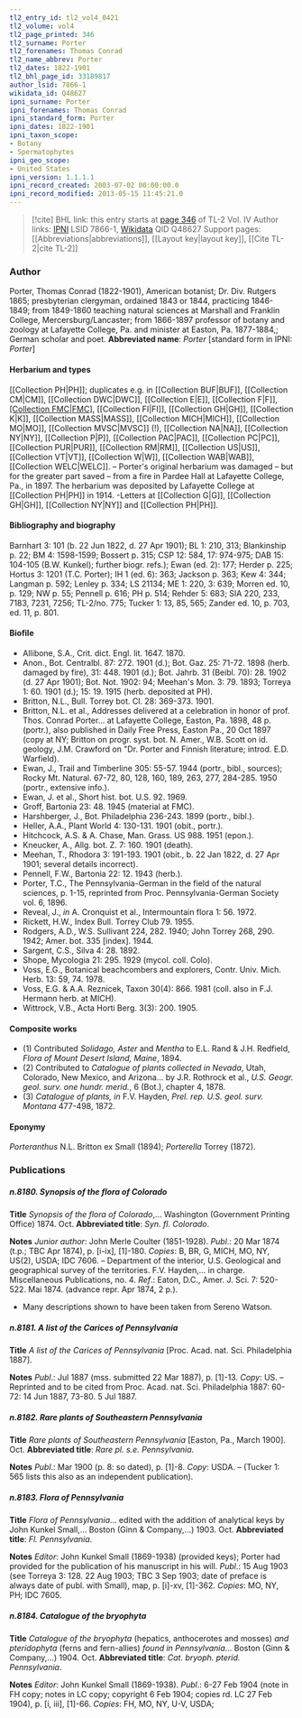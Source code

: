 ```yaml
---
tl2_entry_id: tl2_vol4_0421
tl2_volume: vol4
tl2_page_printed: 346
tl2_surname: Porter
tl2_forenames: Thomas Conrad
tl2_name_abbrev: Porter
tl2_dates: 1822-1901
tl2_bhl_page_id: 33189817
author_lsid: 7866-1
wikidata_id: Q48627
ipni_surname: Porter
ipni_forenames: Thomas Conrad
ipni_standard_form: Porter
ipni_dates: 1822-1901
ipni_taxon_scope: 
- Botany
- Spermatophytes
ipni_geo_scope: 
- United States
ipni_version: 1.1.1.1
ipni_record_created: 2003-07-02 00:00:00.0
ipni_record_modified: 2013-05-15 11:45:21.0
---
```


> [!cite] BHL link: this entry starts at [page 346](https://www.biodiversitylibrary.org/page/33189817) of TL-2 Vol. IV
> Author links: [IPNI](https://www.ipni.org/a/7866-1) LSID 7866-1, [Wikidata](https://www.wikidata.org/wiki/Q48627) QID Q48627
> Support pages: [[Abbreviations|abbreviations]], [[Layout key|layout key]], [[Cite TL-2|cite TL-2]]

### Author

Porter, Thomas Conrad (1822-1901), American botanist; Dr. Div. Rutgers 1865; presbyterian clergyman, ordained 1843 or 1844, practicing 1846-1849; from 1849-1860 teaching natural sciences at Marshall and Franklin College, Mercersburg/Lancaster; from 1866-1897 professor of botany and zoology at Lafayette College, Pa. and minister at Easton, Pa. 1877-1884,; German scholar and poet. 
**Abbreviated name**: *Porter* \[standard form in IPNI: *Porter*\]

#### Herbarium and types

[[Collection PH|PH]]; duplicates e.g. in [[Collection BUF|BUF]], [[Collection CM|CM]], [[Collection DWC|DWC]], [[Collection E|E]], [[Collection F|F]], [[Collection FMC|FMC]](!), [[Collection FI|FI]], [[Collection GH|GH]], [[Collection K|K]], [[Collection MASS|MASS]], [[Collection MICH|MICH]], [[Collection MO|MO]], [[Collection MVSC|MVSC]] (!), [[Collection NA|NA]], [[Collection NY|NY]], [[Collection P|P]], [[Collection PAC|PAC]], [[Collection PC|PC]], [[Collection PUR|PUR]], [[Collection RM|RM]], [[Collection US|US]], [[Collection VT|VT]], [[Collection W|W]], [[Collection WAB|WAB]], [[Collection WELC|WELC]]. – Porter's original herbarium was damaged – but for the greater part saved – from a fire in Pardee Hall at Lafayette College, Pa., in 1897. The herbarium was deposited by Lafayette College at [[Collection PH|PH]] in 1914. -Letters at [[Collection G|G]], [[Collection GH|GH]], [[Collection NY|NY]] and [[Collection PH|PH]].

#### Bibliography and biography

Barnhart 3: 101 (b. 22 Jun 1822, d. 27 Apr 1901); BL 1: 210, 313; Blankinship p. 22; BM 4: 1598-1599; Bossert p. 315; CSP 12: 584, 17: 974-975; DAB 15: 104-105 (B.W. Kunkel); further biogr. refs.); Ewan (ed. 2): 177; Herder p. 225; Hortus 3: 1201 (T.C. Porter); IH 1 (ed. 6): 363; Jackson p. 363; Kew 4: 344; Langman p. 592; Lenley p. 334; LS 21134; ME 1: 220, 3: 639; Morren ed. 10, p. 129; NW p. 55; Pennell p. 616; PH p. 514; Rehder 5: 683; SIA 220, 233, 7183, 7231, 7256; TL-2/no. 775; Tucker 1: 13, 85, 565; Zander ed. 10, p. 703, ed. 11, p. 801.

#### Biofile

- Allibone, S.A., Crit. dict. Engl. lit. 1647. 1870.
- Anon., Bot. Centralbl. 87: 272. 1901 (d.); Bot. Gaz. 25: 71-72. 1898 (herb. damaged by fire), 31: 448. 1901 (d.); Bot. Jahrb. 31 (Beibl. 70): 28. 1902 (d. 27 Apr 1901); Bot. Not. 1902: 94; Meehan's Mon. 3: 79. 1893; Torreya 1: 60. 1901 (d.); 15: 19. 1915 (herb. deposited at PH).
- Britton, N.L., Bull. Torrey bot. Cl. 28: 369-373. 1901.
- Britton, N.L. et al., Addresses delivered at a celebration in honor of prof. Thos. Conrad Porter... at Lafayette College, Easton, Pa. 1898, 48 p. (portr.), also published in Daily Free Press, Easton Pa., 20 Oct 1897 (copy at NY; Britton on progr. syst. bot. N. Amer., W.B. Scott on id. geology, J.M. Crawford on "Dr. Porter and Finnish literature; introd. E.D. Warfield).
- Ewan, J., Trail and Timberline 305: 55-57. 1944 (portr., bibl., sources); Rocky Mt. Natural. 67-72, 80, 128, 160, 189, 263, 277, 284-285. 1950 (portr., extensive info.).
- Ewan, J. et al., Short hist. bot. U.S. 92. 1969.
- Groff, Bartonia 23: 48. 1945 (material at FMC).
- Harshberger, J., Bot. Philadelphia 236-243. 1899 (portr., bibl.).
- Heller, A.A., Plant World 4: 130-131. 1901 (obit., portr.).
- Hitchcock, A.S. & A. Chase, Man. Grass. US 988. 1951 (epon.).
- Kneucker, A., Allg. bot. Z. 7: 160. 1901 (death).
- Meehan, T., Rhodora 3: 191-193. 1901 (obit., b. 22 Jan 1822, d. 27 Apr 1901; several details incorrect).
- Pennell, F.W., Bartonia 22: 12. 1943 (herb.).
- Porter, T.C., The Pennsylvania-German in the field of the natural sciences, p. 1-15, reprinted from Proc. Pennsylvania-German Society vol. 6, 1896.
- Reveal, J., *in* A. Cronquist et al., Intermountain flora 1: 56. 1972.
- Rickett, H.W., Index Bull. Torrey Club 79. 1955.
- Rodgers, A.D., W.S. Sullivant 224, 282. 1940; John Torrey 268, 290. 1942; Amer. bot. 335 \[index\]. 1944.
- Sargent, C.S., Silva 4: 28. 1892.
- Shope, Mycologia 21: 295. 1929 (mycol. coll. Colo).
- Voss, E.G., Botanical beachcombers and explorers, Contr. Univ. Mich. Herb. 13: 59, 74. 1978.
- Voss, E.G. & A.A. Reznicek, Taxon 30(4): 866. 1981 (coll. also in F.J. Hermann herb. at MICH).
- Wittrock, V.B., Acta Horti Berg. 3(3): 200. 1905.

#### Composite works

- (1) Contributed *Solidago, Aster* and *Mentha* to E.L. Rand & J.H. Redfield, *Flora of Mount Desert Island, Maine*, 1894.
- (2) Contributed to *Catalogue of plants collected in Nevada*, Utah, Colorado, New Mexico, and Arizona... by J.R. Rothrock et al., *U.S. Geogr. geol. surv. one hundr. merid.*, 6 (Bot.), chapter 4, 1878.
- (3) *Catalogue of plants, in* F.V. Hayden, *Prel. rep. U.S. geol. surv. Montana* 477-498, 1872.

#### Eponymy

*Porteranthus* N.L. Britton ex Small (1894); *Porterella* Torrey (1872).

### Publications

##### n.8180. Synopsis of the flora of Colorado

**Title**
*Synopsis of the flora of Colorado*,... Washington (Government Printing Office) 1874. Oct.
**Abbreviated title**: *Syn. fl. Colorado*.

**Notes**
*Junior author*: John Merle Coulter (1851-1928).
*Publ*.: 20 Mar 1874 (t.p.; TBC Apr 1874), p. \[i-ix\], \[1\]-180. *Copies*: B, BR, G, MICH, MO, NY, US(2), USDA; IDC 7606. – Department of the interior, U.S. Geological and geographical survey of the territories. F.V. Hayden,... in charge. Miscellaneous Publications, no. 4.
*Ref*.: Eaton, D.C., Amer. J. Sci. 7: 520-522. Mai 1874. (advance repr. Apr 1874, 2 p.).
- Many descriptions shown to have been taken from Sereno Watson.

##### n.8181. A list of the Carices of Pennsylvania

**Title**
*A list of the Carices of Pennsylvania* \[Proc. Acad. nat. Sci. Philadelphia 1887\].

**Notes**
*Publ*.: Jul 1887 (mss. submitted 22 Mar 1887), p. \[1\]-13. *Copy*: US. – Reprinted and to be cited from Proc. Acad. nat. Sci. Philadelphia 1887: 60-72: 14 Jun 1887, 73-80. 5 Jul 1887.

##### n.8182. Rare plants of Southeastern Pennsylvania

**Title**
*Rare plants of Southeastern Pennsylvania* \[Easton, Pa., March 1900\]. Oct.
**Abbreviated title**: *Rare pl. s.e.* *Pennsylvania*.

**Notes**
*Publ*.: Mar 1900 (p. 8: so dated), p. \[1\]-8. *Copy*: USDA. – (Tucker 1: 565 lists this also as an independent publication).

##### n.8183. Flora of Pennsylvania

**Title**
*Flora of Pennsylvania*... edited with the addition of analytical keys by John Kunkel Small,... Boston (Ginn & Company,...) 1903. Oct.
**Abbreviated title**: *Fl. Pennsylvania*.

**Notes**
*Editor*: John Kunkel Small (1869-1938) (provided keys); Porter had provided for the publication of his manuscript in his will.
*Publ*.: 15 Aug 1903 (see Torreya 3: 128. 22 Aug 1903; TBC 3 Sep 1903; date of preface is always date of publ. with Small), map, p. \[i\]-xv, \[1\]-362. *Copies*: MO, NY, PH; IDC 7605.

##### n.8184. Catalogue of the bryophyta

**Title**
*Catalogue of the bryophyta* (hepatics, anthocerotes and mosses) *and pteridophyta* (ferns and fern-allies) *found in Pennsylvania*... Boston (Ginn & Company,...) 1904. Oct.
**Abbreviated title**: *Cat. bryoph. pterid. Pennsylvania*.

**Notes**
*Editor*: John Kunkel Small (1869-1938).
*Publ*.: 6-27 Feb 1904 (note in FH copy; notes in LC copy; copyright 6 Feb 1904; copies rd. LC 27 Feb 1904), p. \[i, iii\], \[1\]-66. *Copies*: FH, MO, NY, U-V, USDA;

